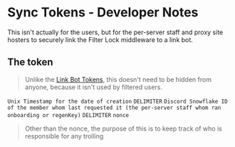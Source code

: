 # Sync Tokens - Developer Notes

This isn't actually for the users, but for the per-server staff and proxy site hosters to securely link the Filter Lock middleware to a link bot.

## The token

> Unlike the [Link Bot Tokens](./Link%20Locking%20Tokens.md), this doesn't need to be hidden from anyone, because it isn't used by filtered users.

`Unix Timestamp for the date of creation` `DELIMITER` `Discord Snowflake ID of the member whom last requested it (the per-server staff whom ran onboarding or regenKey)` `DELIMITER` `nonce`

> Other than the nonce, the purpose of this is to keep track of who is responsible for any trolling
